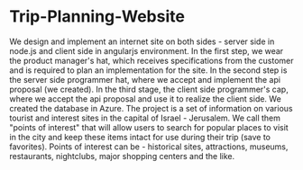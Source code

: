 # Trip-Planning-Website
We design and implement an internet site on both sides - server side in node.js and client side in angularjs environment. In the first step, we wear the product manager's hat, which receives specifications from the customer and is required to plan an implementation for the site. In the second step is the server side programmer hat, where we accept and implement the api proposal (we created). In the third stage, the client side programmer's cap, where we accept the api proposal and use it to realize the client side. We created the database in Azure.  The project is a set of information on various tourist and interest sites in the capital of Israel - Jerusalem. We call them "points of interest" that will allow users to search for popular places to visit in the city and keep these items intact for use during their trip (save to favorites). Points of interest can be - historical sites, attractions, museums, restaurants, nightclubs, major shopping centers and the like.
